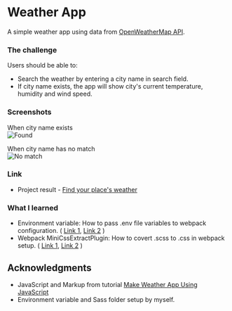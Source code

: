 # Weather App

A simple weather app using data from [OpenWeatherMap API](https://home.openweathermap.org/).



### The challenge

Users should be able to:

- Search the weather by entering a city name in search field.
- If city name exists, the app will show city's current temperature, humidity and wind speed.

### Screenshots

When city name exists \
![Found](https://github.com/peiyi-c/weather_App/assets/73789013/47c53103-8b4e-4f9c-857b-03bad70aaab2)

When city name has no match \
![No match](https://github.com/peiyi-c/weather_App/assets/73789013/3b271fa7-bb75-44a3-a6da-3bfe9a9c4a2e)

### Link

- Project result - 
[Find your place's weather](https://peiyi-c.github.io/weather_App/)
  
### What I learned

- Environment variable: How to pass .env file variables to webpack configuration. ( [Link 1](https://stackoverflow.com/questions/46224986/how-to-pass-env-file-variables-to-webpack-config
), [Link 2](https://stackoverflow.com/questions/44342276/how-to-push-code-to-github-hiding-the-api-keys) )
- Webpack MiniCssExtractPlugin: How to covert .scss to .css in webpack setup. ( [Link 1](https://jorgechavez.dev/2020/07/17/how-to-setup-sass-with-webpack/), [Link 2](https://dev.to/deepanjangh/setting-up-css-and-sass-with-webpack-3cg)
)
## Acknowledgments

- JavaScript and Markup from tutorial [Make Weather App Using JavaScript](https://www.youtube.com/watch?v=MIYQR-Ybrn4&source_ve_path=MjM4NTE&feature=emb_title)
- Environment variable and Sass folder setup by myself. 

